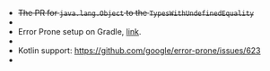 - ~~The PR for `java.lang.Object` to the `TypesWithUndefinedEquality`~~
-
- Error Prone setup on Gradle, [link](https://github.com/uber/NullAway/blob/4bd9e7886193932345ab2075141b15e589932cee/nullaway/build.gradle#L101-L115).
-
- Kotlin support: https://github.com/google/error-prone/issues/623
-